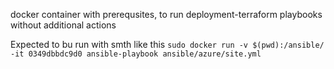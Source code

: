 docker container with prerequsites, to run deployment-terraform playbooks
without additional actions

Expected to bu run with smth like this
`sudo docker run -v $(pwd):/ansible/ -it 0349dbbdc9d0 ansible-playbook ansible/azure/site.yml`
